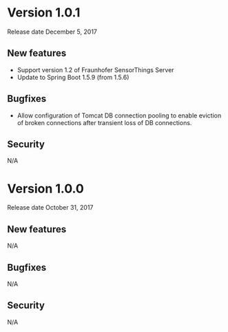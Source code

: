 
# Version 1.0.1
Release date December 5, 2017

## New features
* Support version 1.2 of Fraunhofer SensorThings Server
* Update to Spring Boot 1.5.9 (from 1.5.6)

## Bugfixes
* Allow configuration of Tomcat DB connection pooling to 
enable eviction of broken connections after transient loss 
of DB connections.

## Security
N/A


# Version 1.0.0
Release date October 31, 2017

## New features
N/A

## Bugfixes
N/A

## Security
N/A